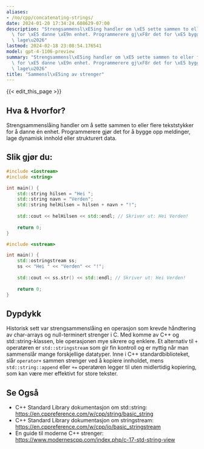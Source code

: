 ```yaml
---
aliases:
- /no/cpp/concatenating-strings/
date: 2024-01-20 17:34:24.608629-07:00
description: "Strengsammensl\xE5ing handler om \xE5 sette sammen to eller flere tekststykker\
  \ for \xE5 danne \xE9n enhet. Programmerere gj\xF8r det for \xE5 bygge opp meldinger,\
  \ lage\u2026"
lastmod: 2024-02-18 23:08:54.176541
model: gpt-4-1106-preview
summary: "Strengsammensl\xE5ing handler om \xE5 sette sammen to eller flere tekststykker\
  \ for \xE5 danne \xE9n enhet. Programmerere gj\xF8r det for \xE5 bygge opp meldinger,\
  \ lage\u2026"
title: "Sammensl\xE5ing av strenger"
---
```


{{< edit_this_page >}}

## Hva & Hvorfor?
Strengsammenslåing handler om å sette sammen to eller flere tekststykker for å danne én enhet. Programmerere gjør det for å bygge opp meldinger, lage dynamisk innhold eller strukturert data.

## Slik gjør du:
```C++
#include <iostream>
#include <string>

int main() {
    std::string hilsen = "Hei ";
    std::string navn = "Verden";
    std::string helHilsen = hilsen + navn + "!";
    
    std::cout << helHilsen << std::endl; // Skriver ut: Hei Verden!
    
    return 0;
}
```
```C++
#include <sstream>

int main() {
    std::ostringstream ss;
    ss << "Hei " << "Verden" << "!";
    
    std::cout << ss.str() << std::endl; // Skriver ut: Hei Verden!
    
    return 0;
}
```

## Dypdykk
Historisk sett var strengsammenslåing en operasjon som krevde håndtering av char-arrays og null-terminert strenger i C. Med komme av C++ og std::string-klassen, ble operasjonen mye sikrere og enklere. Et alternativ til `+` operatøren er `std::stringstream` som gir fin kontroll og er nyttig når man sammenslår mange forskjellige datatyper. Inne i C++ standardbiblioteket, slår `operator+` sammen strenger ved å kopiere innholdet, mens `std::string::append` eller `+=` operatøren legger til uten midlertidig kopiering, som kan være mer effektivt for store tekster.

## Se Også
- C++ Standard Library dokumentasjon om std::string: https://en.cppreference.com/w/cpp/string/basic_string
- C++ Standard Library dokumentasjon om stringstream: https://en.cppreference.com/w/cpp/io/basic_stringstream
- En guide til moderne C++ strenger: https://www.modernescpp.com/index.php/c-17-std-string-view
